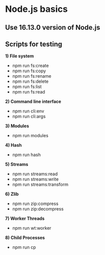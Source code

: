 # Node.js basics

## Use 16.13.0 version of Node.js

## Scripts for testing

**1) File system**
   - npm run fs:create
   - npm run fs:copy
   - npm run fs:rename
   - npm run fs:delete
   - npm run fs:list
   - npm run  fs:read

**2) Command line interface**
   - npm run cli:env
   - npm run cli:args

**3) Modules**
   - npm run modules

**4) Hash**
   - npm run hash

**5) Streams**
   - npm run streams:read
   - npm run streams:write
   - npm run streams:transform

**6) Zlib**
   - npm run zip:compress
   - npm run zip:decompress

**7) Worker Threads**
   - npm run wt:worker

**8) Child Processes**
   - npm run cp

